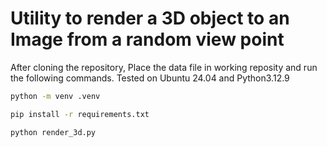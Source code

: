 # Utility to render a 3D object to an Image from a random view point

After cloning the repository, Place the data file in working reposity and run the following commands. Tested on Ubuntu 24.04 and Python3.12.9

```bash
python -m venv .venv
```

```bash
pip install -r requirements.txt
```

```bash
python render_3d.py
```
